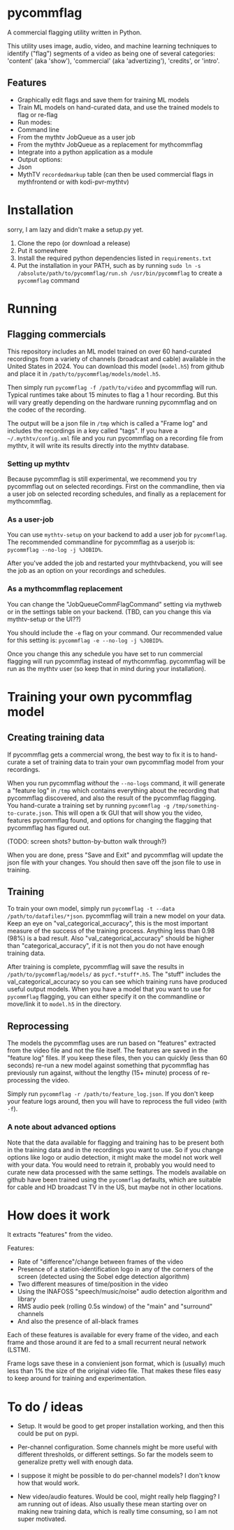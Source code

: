 # pycommflag
A commercial flagging utility written in Python.

This utility uses image, audio, video, and machine learning techniques to
identify ("flag") segments of a video as being one of several categories:
'content' (aka 'show'), 'commercial' (aka 'advertizing'), 'credits', or 
'intro'.


## Features

- Graphically edit flags and save them for training ML models
- Train ML models on hand-curated data, and use the trained models to flag or re-flag
- Run modes:
 - Command line
 - From the mythtv JobQueue as a user job
 - From the mythtv JobQueue as a replacement for mythcommflag
 - Integrate into a python application as a module
- Output options:
 - Json
 - MythTV `recordedmarkup` table (can then be used commercial flags in mythfrontend or with kodi-pvr-mythtv)

# Installation

sorry, I am lazy and didn't make a setup.py yet.  

1. Clone the repo (or download a release)
2. Put it somewhere
3. Install the required python dependencies listed in `requirements.txt`
4. Put the installation in your PATH, such as by running `sudo ln -s /absolute/path/to/pycommflag/run.sh /usr/bin/pycommflag` to create a `pycommflag` command

# Running

## Flagging commercials

This repository includes an ML model trained on over 60 hand-curated recordings from a variety of channels (broadcast and cable) available in the United States in 2024.  You can download this model (`model.h5`) from github and place it in `/path/to/pycommflag/models/model.h5`.

Then simply run `pycommflag -f /path/to/video` and pycommflag will run.  Typical runtimes take about 15 minutes to flag a 1 hour recording.  But this will vary greatly depending on the hardware running pycommflag and on the codec of the recording.

The output will be a json file in `/tmp` which is called a "Frame log" and includes the recordings in a key called "tags".  If you have a `~/.mythtv/config.xml` file and you run pycommflag on a recording file from mythtv, it will write its results directly into the mythtv database.

### Setting up mythtv

Because pycommflag is still experimental, we recommend you try pycommflag out on selected recordings.  First on the commandline, then via a user job on selected recording schedules, and finally as a replacement for mythcommflag.

### As a user-job

You can use `mythtv-setup` on your backend to add a user job for `pycommflag`.  The recommended commandline for pycommflag as a userjob is: `pycommflag --no-log -j %JOBID%`.

After you've added the job and restarted your mythtvbackend, you will see the job as an option on your recordings and schedules.

### As a mythcommflag replacement

You can change the "JobQueueCommFlagCommand" setting via mythweb or in the settings table on your backend.  (TBD, can you change this via mythtv-setup or the UI??)

You should include the `-e` flag on your command.  Our recommended value for this setting is: `pycommflag -e --no-log -j %JOBID%`.

Once you change this any schedule you have set to run commercial flagging will run pycommflag instead of mythcommflag.  pycommflag will be run as the mythtv user (so keep that in mind during your installation).

# Training your own pycommflag model

## Creating training data

If pycommflag gets a commercial wrong, the best way to fix it is to hand-curate a set of training data to train your own pycommflag model from your recordings.

When you run pycommflag *without* the `--no-logs` command, it will generate a "feature log" in `/tmp` which contains everything about the recording that pycommflag discovered, and also the result of the pycommflag flagging.  You hand-curate a training set by running `pycommflag -g /tmp/something-to-curate.json`.  This will open a tk GUI that will show you the video, features pycommflag found, and options for changing the flagging that pycommflag has figured out.

(TODO: screen shots? button-by-button walk through?)

When you are done, press "Save and Exit" and pycommflag will update the json file with your changes.  You should then save off the json file to use in training.

## Training

To train your own model, simply run `pycommflag -t --data /path/to/datafiles/*json`.  pycommflag will train a new model on your data.  Keep an eye on "val_categorical_accuracy", this is the most important measure of the success of the training process.  Anything less than 0.98 (98%) is a bad result. Also "val_categorical_accuracy" should be higher than "categorical_accuracy", if it is not then you do not have enough training data.

After training is complete, pycommflag will save the results in `/path/to/pycommflag/models/` as `pycf.*stuff*.h5`.  The "stuff" includes the val_categorical_accuracy so you can see which training runs have produced useful output models.  When you have a model that you want to use for `pycommflag` flagging, you can either specify it on the commandline or move/link it to `model.h5` in the directory.

## Reprocessing

The models the pycommflag uses are run based on "features" extracted from the video file and not the file itself.  The features are saved in the "feature log" files.  If you keep these files, then you can quickly (less than 60 seconds) re-run a new model against something that pycommflag has previously run against, without the lengthy (15+ minute) process of re-processing the video.

Simply run `pycommflag -r /path/to/feature_log.json`.  If you don't keep your feature logs around, then you will have to reprocess the full video (with `-f`).

### A note about advanced options

Note that the data available for flagging and training has to be present both in the training data and in the recordings you want to use.  So if you change options like logo or audio detection, it might make the model not work well with your data.  You would need to retrain it, probably you would need to curate new data processed with the same settings.  The models available on github have been trained using the `pycommflag` defaults, which are suitable for cable and HD broadcast TV in the US, but maybe not in other locations.

# How does it work

It extracts "features" from the video.

Features:
- Rate of "difference"/change between frames of the video
- Presence of a station-identification logo in any of the corners of the screen (detected using the Sobel edge detection algorithm)
- Two different measures of time/position in the video
- Using the INAFOSS "speech/music/noise" audio detection algorithm and library
- RMS audio peek (rolling 0.5s window) of the "main" and "surround" channels
- And also the presence of all-black frames

Each of these features is available for every frame of the video, and each frame and those around it are fed to a small recurrent neural network (LSTM).

Frame logs save these in a convienient json format, which is (usually) much less than 1% the size of the original video file.  That makes these files easy to keep around for training and experimentation.

# To do / ideas

- Setup.  It would be good to get proper installation working, and then this could be put on pypi.

- Per-channel configuration.  Some channels might be more useful with different thresholds, or different settings.  So far the models seem to generalize pretty well with enough data.

- I suppose it might be possible to do per-channel models?  I don't know how that would work.

- New video/audio features.  Would be cool, might really help flagging?  I am running out of ideas.  Also usually these mean starting over on making new training data, which is really time consuming, so I am not super motivated.
